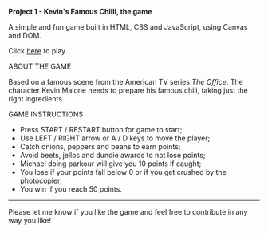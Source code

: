 ﻿
**Project 1 - Kevin's Famous Chilli, the game**

A simple and fun game built in HTML, CSS and JavaScript, using Canvas and DOM.

Click [here](https://anacrdel.github.io/kevins-famous-chilli-game/index.html) to play.

ABOUT THE GAME

Based on a famous scene from the American TV series *The Office*. The character Kevin Malone needs to prepare his famous chili, taking just the right ingredients.

GAME INSTRUCTIONS
- Press START / RESTART button for game to start;
- Use LEFT / RIGHT arrow or A / D keys to move the player;
- Catch onions, peppers and beans to earn points;
- Avoid beets, jellos and dundie awards to not lose points;
- Michael doing parkour will give you 10 points if caught; 
- You lose if your points fall below 0 or if you get crushed by the photocopier; 
- You win if you reach 50 points.

___________________________________________________

Please let me know if you like the game and feel free to contribute in any way you like!
